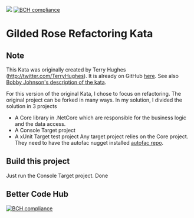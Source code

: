 
![](https://img.shields.io/badge/technology-.NetCore-blue) [![BCH compliance](https://bettercodehub.com/edge/badge/drznathou/GildedRoseDrNathou?branch=master)](https://bettercodehub.com/)

# Gilded Rose Refactoring Kata
## Note
This Kata was originally created by Terry Hughes (http://twitter.com/TerryHughes). It is already on GitHub [here](https://github.com/NotMyself/GildedRose). See also [Bobby Johnson's description of the kata](http://iamnotmyself.com/2011/02/13/refactor-this-the-gilded-rose-kata/).

For this version of the original Kata, I chose to focus on refactoring. The original project can be forked in many ways.
In my solution, I divided the solution in 3 projects
- A Core library in .NetCore which are responsible for the business logic and the data access.
- A Console Target project
- A xUnit Target test project
Any target project relies on the Core project. They need to have the autofac nugget installed [autofac repo](
https://github.com/autofac/Autofac). 

## Build this project

Just run the Console Target project. Done


## Better Code Hub
[![BCH compliance](https://bettercodehub.com/edge/badge/drznathou/GildedRoseDrNathou?branch=master)](https://bettercodehub.com/)
